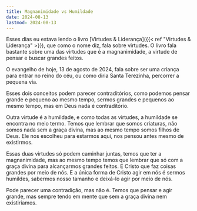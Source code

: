 ```yaml
---
title: Magnanimidade vs Humildade
date: 2024-08-13
lastmod: 2024-08-13
---
```


Esses dias eu estava lendo o livro
[Virtudes & Liderança]({{< ref "Virtudes & Liderança" >}}), que como o nome diz,
fala sobre virtudes. O livro fala bastante sobre uma das virtudes que é a
magnanimidade, a virtude de pensar e buscar grandes feitos.

O evangelho de hoje, 13 de agosto de 2024, fala sobre ser uma criança para
entrar no reino do céu, ou como diria Santa Terezinha, percorrer a pequena via.

Esses dois conceitos podem parecer contraditórios, como podemos pensar grande e
pequeno ao mesmo tempo, sermos grandes e pequenos ao mesmo tempo, mas em Deus
nada é contraditório.

Outra virtude é a humildade, e como todas as virtudes, a humildade se encontra
no meio termo. Temos que lembrar que somos criaturas, não somos nada sem a graça
divina, mas ao mesmo tempo somos filhos de Deus. Ele nos escolheu para estarmos
aqui, nos pensou antes  mesmo de existirmos.

Essas duas virtudes só podem caminhar juntas, temos que ter a magnanimidade, mas
ao mesmo tempo temos que lembrar que só com a graça divina para alcançarmos
grandes feitos. É Cristo que faz coisas grandes por meio de nós. E a única forma
de Cristo agir em nós é sermos humildes, sabermos nosso tamanho e deixá-lo agir
por meio de nós.

Pode parecer uma contradição, mas não é. Temos que pensar e agir grande, mas
sempre tendo em mente que sem a graça divina nem existiriamos.
